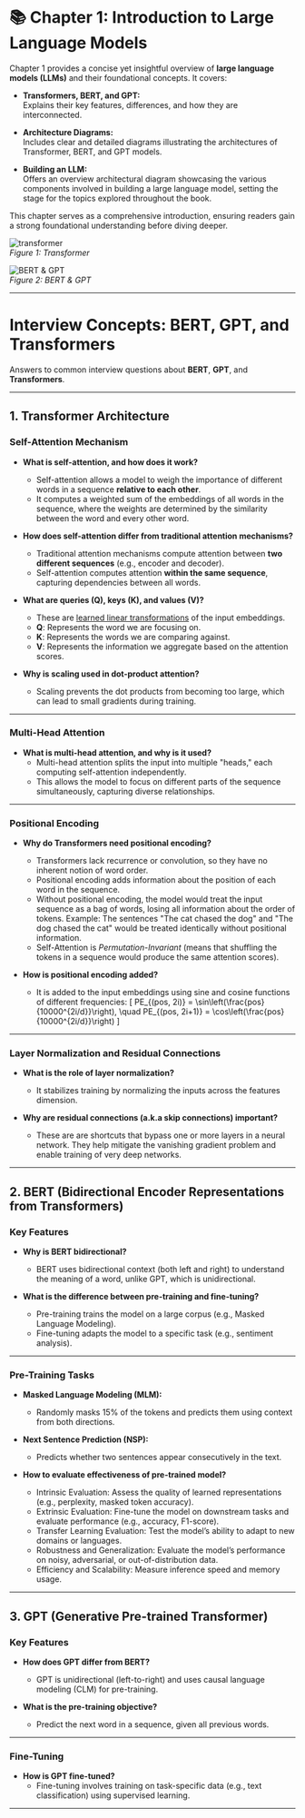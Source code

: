 # 📚 Chapter 1: Introduction to Large Language Models  

Chapter 1 provides a concise yet insightful overview of **large language models (LLMs)** and their foundational concepts. It covers:  

- **Transformers, BERT, and GPT:**  
  Explains their key features, differences, and how they are interconnected.  

- **Architecture Diagrams:**  
  Includes clear and detailed diagrams illustrating the architectures of Transformer, BERT, and GPT models.  

- **Building an LLM:**  
  Offers an overview architectural diagram showcasing the various components involved in building a large language model, setting the stage for the topics explored throughout the book.  

This chapter serves as a comprehensive introduction, ensuring readers gain a strong foundational understanding before diving deeper.  


![transformer](transformer.png)  
*Figure 1: Transformer*

![BERT & GPT](bert_gpt.png)  
*Figure 2: BERT & GPT*

---

# Interview Concepts: BERT, GPT, and Transformers

Answers to common interview questions about **BERT**, **GPT**, and **Transformers**. 

---
## 1. Transformer Architecture

### Self-Attention Mechanism
- **What is self-attention, and how does it work?**
  - Self-attention allows a model to weigh the importance of different words in a sequence **relative to each other**.
  - It computes a weighted sum of the embeddings of all words in the sequence, where the weights are determined by the similarity between the word and every other word.

- **How does self-attention differ from traditional attention mechanisms?**
  - Traditional attention mechanisms compute attention between **two different sequences** (e.g., encoder and decoder).
  - Self-attention computes attention **within the same sequence**, capturing dependencies between all words.

- **What are queries (Q), keys (K), and values (V)?**
  - These are <u>learned linear transformations</u> of the input embeddings.
  - **Q**: Represents the word we are focusing on.
  - **K**: Represents the words we are comparing against.
  - **V**: Represents the information we aggregate based on the attention scores.

- **Why is scaling used in dot-product attention?**
  - Scaling prevents the dot products from becoming too large, which can lead to small gradients during training.

---

### Multi-Head Attention
- **What is multi-head attention, and why is it used?**
  - Multi-head attention splits the input into multiple "heads," each computing self-attention independently.
  - This allows the model to focus on different parts of the sequence simultaneously, capturing diverse relationships.

---

### Positional Encoding
- **Why do Transformers need positional encoding?**
  - Transformers lack recurrence or convolution, so they have no inherent notion of word order.
  - Positional encoding adds information about the position of each word in the sequence.
  - Without positional encoding, the model would treat the input sequence as a bag of words, losing all information about the order of tokens. Example: The sentences "The cat chased the dog" and "The dog chased the cat" would be treated identically without positional information.
   - Self-Attention is *Permutation-Invariant* (means that shuffling the tokens in a sequence would produce the same attention scores).

- **How is positional encoding added?**
  - It is added to the input embeddings using sine and cosine functions of different frequencies:
    \[
    PE_{(pos, 2i)} = \sin\left(\frac{pos}{10000^{2i/d}}\right), \quad PE_{(pos, 2i+1)} = \cos\left(\frac{pos}{10000^{2i/d}}\right)
    \]

---

### Layer Normalization and Residual Connections
- **What is the role of layer normalization?**
  - It stabilizes training by normalizing the inputs across the features dimension.

- **Why are residual connections (a.k.a skip connections) important?**
  - These are are shortcuts that bypass one or more layers in a neural network. They help mitigate the vanishing gradient problem and enable training of very deep networks.

---

## 2. BERT (Bidirectional Encoder Representations from Transformers)

### Key Features
- **Why is BERT bidirectional?**
  - BERT uses bidirectional context (both left and right) to understand the meaning of a word, unlike GPT, which is unidirectional.

- **What is the difference between pre-training and fine-tuning?**
  - Pre-training trains the model on a large corpus (e.g., Masked Language Modeling).
  - Fine-tuning adapts the model to a specific task (e.g., sentiment analysis).

---

### Pre-Training Tasks
- **Masked Language Modeling (MLM):**
  - Randomly masks 15% of the tokens and predicts them using context from both directions.

- **Next Sentence Prediction (NSP):**
  - Predicts whether two sentences appear consecutively in the text.

- **How to evaluate effectiveness of pre-trained model?**
  - Intrinsic Evaluation: Assess the quality of learned representations (e.g., perplexity, masked token accuracy).
  - Extrinsic Evaluation: Fine-tune the model on downstream tasks and evaluate performance (e.g., accuracy, F1-score).
  - Transfer Learning Evaluation: Test the model’s ability to adapt to new domains or languages.
  - Robustness and Generalization: Evaluate the model’s performance on noisy, adversarial, or out-of-distribution data.
  - Efficiency and Scalability: Measure inference speed and memory usage.


---

## 3. GPT (Generative Pre-trained Transformer)

### Key Features
- **How does GPT differ from BERT?**
  - GPT is unidirectional (left-to-right) and uses causal language modeling (CLM) for pre-training.

- **What is the pre-training objective?**
  - Predict the next word in a sequence, given all previous words.

---

### Fine-Tuning
- **How is GPT fine-tuned?**
  - Fine-tuning involves training on task-specific data (e.g., text classification) using supervised learning.

---
